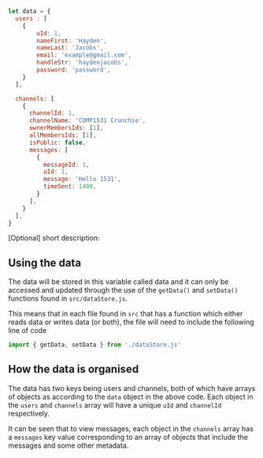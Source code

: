 ```javascript
let data = {
  users : [
    {
        uId: 1,
        nameFirst: 'Hayden',
        nameLast: 'Jacobs',
        email: 'example@gmail.com',
        handleStr: 'haydenjacobs',
        password: 'password',
    }
  ],

  channels: [
    {
      channelId: 1,
      channelName: 'COMP1531 Crunchie',
      ownerMembersIds: [1],
      allMembersIds: [1],
      isPublic: false,
      messages: [
        {
          messageId: 1,
          uId: 1,
          message: 'Hello 1531',
          timeSent: 1400,
        }
      ],
    }
  ],
}
```

[Optional] short description: 

## Using the data
The data will be stored in this variable called data and it can only be accessed and updated through the use of the `getData()` and `setData()` functions found in `src/dataStore.js`. 

This means that in each file found in `src` that has a function which either reads data or writes data (or both), the file will need to include the following line of code

```javascript
import { getData, setData } from './dataStore.js'
```

## How the data is organised
The data has two keys being users and channels, both of which have arrays of objects as according to the `data` object in the above code. Each object in the `users` and `channels` array will have a unique `uId` and `channelId` respectively. 

It can be seen that to view messages, each object in the `channels` array has a `messages` key value corresponding to an array of objects that include the messages and some other metadata.

